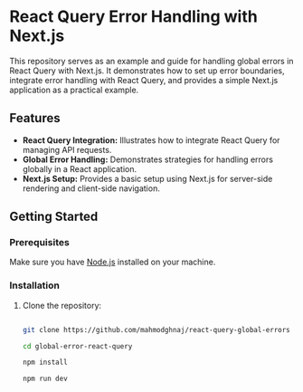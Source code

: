 # React Query Error Handling with Next.js

This repository serves as an example and guide for handling global errors in React Query with Next.js. It demonstrates how to set up error boundaries, integrate error handling with React Query, and provides a simple Next.js application as a practical example.

## Features

- **React Query Integration:** Illustrates how to integrate React Query for managing API requests.
- **Global Error Handling:** Demonstrates strategies for handling errors globally in a React application.
- **Next.js Setup:** Provides a basic setup using Next.js for server-side rendering and client-side navigation.

## Getting Started

### Prerequisites

Make sure you have [Node.js](https://nodejs.org/) installed on your machine.

### Installation

1. Clone the repository:

   ```bash

   git clone https://github.com/mahmodghnaj/react-query-global-errors

   cd global-error-react-query

   npm install

   npm run dev

   ```
